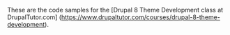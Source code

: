 These are the code samples for the [Drupal 8 Theme Development class at DrupalTutor.com]
(https://www.drupaltutor.com/courses/drupal-8-theme-development).
